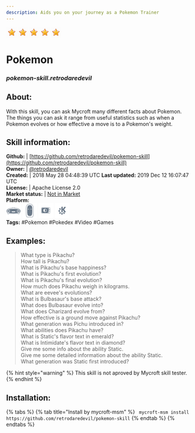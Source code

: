 ```yaml
---  
description: Aids you on your journey as a Pokemon Trainer  
---  
```

![](../.gitbook/assets/star.png)![](../.gitbook/assets/star.png)![](../.gitbook/assets/star.png)![](../.gitbook/assets/star.png)![](../.gitbook/assets/star.png)  
# Pokemon  
### _pokemon-skill.retrodaredevil_  
## About:  
With this skill, you can ask Mycroft many different facts about Pokemon. The things you can ask it range from useful statistics such as when a Pokemon evolves or how effective a move is to a Pokemon's weight.

## Skill information:  
**Github:** | [https://github.com/retrodaredevil/pokemon-skill](https://github.com/retrodaredevil/pokemon-skill)  
**Owner:** | [@retrodaredevil](https://github.com/retrodaredevil)  
**Created:** | 2018 May 28 04:48:39 UTC  **Last updated:** 2019 Dec 12 16:07:47 UTC  
**License:** | Apache License 2.0  
**Market status:** | [Not in Market](https://market.mycroft.ai/skill/)  
**Platform:**  
 ![](../.gitbook/assets/mark-1-icon.png)  ![](../.gitbook/assets/mark-2-icon.png)  ![](../.gitbook/assets/picroft-icon.png)  ![](../.gitbook/assets/kde.png)   
**Tags:** \#Pokemon \#Pokedex \#Video \#Games   
## Examples:  
> What type is Pikachu?  
> How tall is Pikachu?  
> What is Pikachu's base happiness?  
> What is Pikachu's first evolution?  
> What is Pikachu's final evolution?  
> How much does Pikachu weigh in kilograms.  
> What are eevee's evolutions?  
> What is Bulbasaur's base attack?  
> What does Bulbasaur evolve into?  
> What does Charizard evolve from?  
> How effective is a ground move against Pikachu?  
> What generation was Pichu introduced in?  
> What abilities does Pikachu have?  
> What is Static's flavor text in emerald?  
> What is Intimidate's flavor text in diamond?  
> Give me some info about the ability Static.  
> Give me some detailed information about the ability Static.  
> What generation was Static first introduced?  
  
{% hint style="warning" %}
This skill is not aproved by Mycroft skill tester.
{% endhint %}
    
## Installation:  
{% tabs %}
{% tab title="Install by mycroft-msm" %}
``` mycroft-msm install https://github.com/retrodaredevil/pokemon-skill```
{% endtab %}
  {% endtabs %}
  